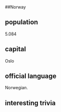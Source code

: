 ##Norway
## population
5.084 

## capital
Oslo

 
## official language
Norwegian.

## interesting trivia



